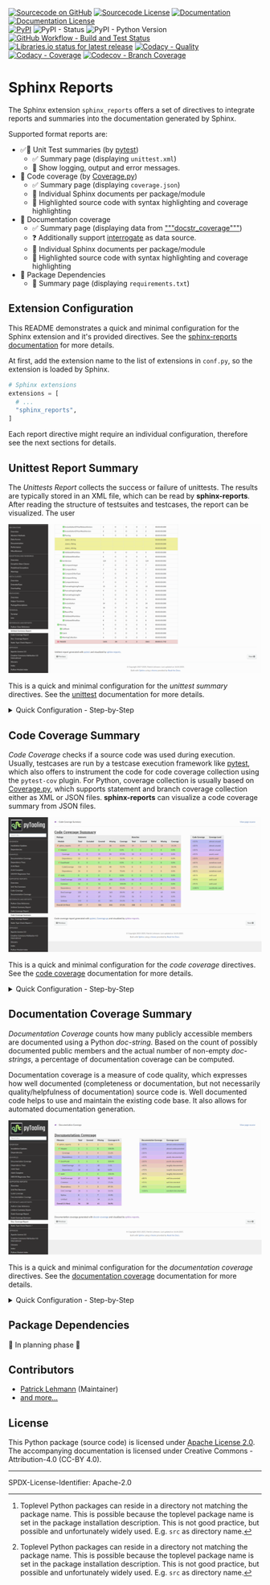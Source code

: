 [![Sourcecode on GitHub](https://img.shields.io/badge/pyTooling-sphinx--reports-323131.svg?logo=github&longCache=true)](https://github.com/pyTooling/sphinx-reports)
[![Sourcecode License](https://img.shields.io/pypi/l/sphinx-reports?longCache=true&style=flat-square&logo=Apache&label=code)](LICENSE.md)
[![Documentation](https://img.shields.io/website?longCache=true&style=flat-square&label=pyTooling.github.io%2Fsphinx-reports&logo=GitHub&logoColor=fff&up_color=blueviolet&up_message=Read%20now%20%E2%9E%9A&url=https%3A%2F%2FpyTooling.github.io%2Fsphinx%2Dreports%2Findex.html)](https://pyTooling.github.io/sphinx-reports/)
[![Documentation License](https://img.shields.io/badge/doc-CC--BY%204.0-green?longCache=true&style=flat-square&logo=CreativeCommons&logoColor=fff)](LICENSE.md)  
[![PyPI](https://img.shields.io/pypi/v/sphinx-reports?longCache=true&style=flat-square&logo=PyPI&logoColor=FBE072)](https://pypi.org/project/sphinx-reports/)
![PyPI - Status](https://img.shields.io/pypi/status/sphinx-reports?longCache=true&style=flat-square&logo=PyPI&logoColor=FBE072)
![PyPI - Python Version](https://img.shields.io/pypi/pyversions/sphinx-reports?longCache=true&style=flat-square&logo=PyPI&logoColor=FBE072)  
[![GitHub Workflow - Build and Test Status](https://img.shields.io/github/actions/workflow/status/pyTooling/sphinx-reports/Pipeline.yml?branch=main&longCache=true&style=flat-square&label=build%20and%20test&logo=GitHub%20Actions&logoColor=FFFFFF)](https://GitHub.com/pyTooling/sphinx-reports/actions/workflows/Pipeline.yml)
[![Libraries.io status for latest release](https://img.shields.io/librariesio/release/pypi/sphinx-reports?longCache=true&style=flat-square&logo=Libraries.io&logoColor=fff)](https://libraries.io/github/pyTooling/sphinx-reports)
[![Codacy - Quality](https://img.shields.io/codacy/grade/9a89bbc1d2c04a699ea14abea75588c7?longCache=true&style=flat-square&logo=Codacy)](https://www.codacy.com/gh/pyTooling/sphinx-reports)
[![Codacy - Coverage](https://img.shields.io/codacy/coverage/9a89bbc1d2c04a699ea14abea75588c7?longCache=true&style=flat-square&logo=Codacy)](https://www.codacy.com/gh/pyTooling/sphinx-reports)
[![Codecov - Branch Coverage](https://img.shields.io/codecov/c/github/pyTooling/sphinx-reports?longCache=true&style=flat-square&logo=Codecov)](https://codecov.io/gh/pyTooling/sphinx-reports)


<!--
[![GitHub release date](https://img.shields.io/github/release-date/pyTooling/sphinx-reports?logo=GitHub&)](https://github.com/pyTooling/sphinx-reports/releases)  
[![Dependent repos (via libraries.io)](https://img.shields.io/librariesio/dependent-repos/pypi/sphinx-reports)](https://github.com/pyTooling/sphinx-reports/network/dependents)  
-->


# Sphinx Reports

The Sphinx extension `sphinx_reports` offers a set of directives to integrate reports and summaries into the
documentation generated by Sphinx.

Supported format reports are:
* ✅🚧 Unit Test summaries (by [pytest](https://github.com/pytest-dev/pytest))
  * ✅ Summary page (displaying `unittest.xml`)
  * 🚧 Show logging, output and error messages.
* 🚧 Code coverage (by [Coverage.py](https://github.com/nedbat/coveragepy))
  * ✅ Summary page (displaying `coverage.json`)
  * 🚧 Individual Sphinx documents per package/module
  * 🚧 Highlighted source code with syntax highlighting and coverage highlighting
* 🚧 Documentation coverage
  * ✅ Summary page (displaying data from ["""docstr_coverage"""](https://github.com/HunterMcGushion/docstr_coverage))
  * ❓ Additionally support [interrogate](https://github.com/econchick/interrogate) as data source.
  * 🚧 Individual Sphinx documents per package/module
  * 🚧 Highlighted source code with syntax highlighting and coverage highlighting 
* 🚧 Package Dependencies
  * 🚧 Summary page (displaying `requirements.txt`)


## Extension Configuration

This README demonstrates a quick and minimal configuration for the Sphinx extension and it's provided directives. See
the [sphinx-reports documentation](https://pyTooling.github.io/sphinx-reports) for more details.

At first, add the extension name to the list of extensions in `conf.py`, so the extension is loaded by Sphinx.

```Python
# Sphinx extensions
extensions = [
  # ...
  "sphinx_reports",
]
```

Each report directive might require an individual configuration, therefore see the next sections for details.


## Unittest Report Summary

The *Unittests Report* collects the success or failure of unittests. The results are typically stored in an XML file,
which can be read by **sphinx-reports**. After reading the structure of testsuites and testcases, the report can be
visualized. The user  

![Unitest Summary Page](doc/_static/Unittest.png)


This is a quick and minimal configuration for the *unittest summary* directives.
See the [unittest](https://pyTooling.github.io/sphinx-reports/Unittest/index.html) documentation for more details.

<details><summary>Quick Configuration - Step-by-Step</summary>

1. Configure one or more coverage analysis reports in `conf.py` by adding a new 'section' defining some configuration
   variables. Each unittest report is identified by an ID, which is later referred to by the report directive. Here, the
   ID is called ``src`` (dictionary key). Each unittest report needs 1 configuration entry:

   * `xml_report` - The unittest report as XML file as generated by *pytest*.

   ```Python
   report_unittest_testsuites = {
     "src": {
       "xml_report": "../report/unit/unittest.xml"
     }
   }
   ```
2. Add the `unittest-summary` directive into your Restructured Text (ReST) document.

   * `reportid` - The ID used in `conf.py` to describe a report.

   ```ReST
   .. report:unittest-summary::
      :reportid: src
   ```

</details>

## Code Coverage Summary

*Code Coverage* checks if a source code was used during execution. Usually, testcases are run by a testcase execution
framework like [pytest](https://github.com/pytest-dev/pytest), which also offers to instrument the code for code
coverage collection using the `pytest-cov` plugin. For Python, coverage collection is usually based on
[Coverage.py](https://github.com/nedbat/coveragepy>), which supports statement and branch coverage collection either as
XML or JSON files. **sphinx-reports** can visualize a code coverage summary from JSON files. 

![Code Coverage Summary Page](doc/_static/CodeCoverage.png)


This is a quick and minimal configuration for the *code coverage* directives.
See the [code coverage](https://pyTooling.github.io/sphinx-reports/CodeCov/index.html) documentation for more details.

<details><summary>Quick Configuration - Step-by-Step</summary>

1. Configure one or more coverage analysis reports in `conf.py` by adding a new 'section' defining some configuration
   variables. Each analysis report is identified by an ID, which is later referred to by the report directive. Here, the
   ID is called ``src`` (dictionary key). Each analysis report needs 4 configuration entries:

   * `name` - Name of the Python package[^1].
   * `json_report` - The code coverage report as JSON file as generated by *Coverage.py*.
   * `fail_below` - An integer value in range 0..100, for when a code coverage is considered FAILED.
   * `levels` - A predefined color pallet name or a dictionary of coverage limits, their description and CSS style classes.

   ```Python
   # ==============================================================================
   # Sphinx-reports - CodeCov
   # ==============================================================================
   report_codecov_packages = {
     "src": {
       "name":        "myPackage",
       "json_report": "../report/coverage/coverage.json",
       "fail_below":  80,
       "levels":      "default"
     }
   }
   ```
2. Add the `code-coverage` directive into your Restructured Text (ReST) document.

   * `packageid` - The ID used in `conf.py` to describe a Python package.

   ```ReST
   .. report:code-coverage::
      :packageid: src
   ```

</details>


## Documentation Coverage Summary

*Documentation Coverage* counts how many publicly accessible members are documented using a Python *doc-string*. Based
on the count of possibly documented public members and the actual number of non-empty *doc-strings*, a percentage of
documentation coverage can be computed.

Documentation coverage is a measure of code quality, which expresses how well documented (completeness or documentation,
but not necessarily quality/helpfulness of documentation) source code is. Well documented code helps to use and maintain
the existing code base. It also allows for automated documentation generation.

![Documentation Coverage Summary Page](doc/_static/DocCoverage.png)


This is a quick and minimal configuration for the *documentation coverage* directives.
See the [documentation coverage](https://pyTooling.github.io/sphinx-reports/DocCov/index.html) documentation for more
details.

<details><summary>Quick Configuration - Step-by-Step</summary>

1. Configure one or more Python packages for documentation coverage analysis in `conf.py` by adding a new 'section' 
   defining some configuration variables. Each package is identified by an ID, which is later referred to by the report
   directive. Here, the ID is called `src` (dictionary key). Each package needs 4 configuration entries:

   * `name` - Name of the Python package[^1].
   * `directory` - The directory of the package to analyze.
   * `fail_below` - An integer value in range 0..100, for when a documentation coverage is considered FAILED.
   * `levels` - A predefined color pallet name or a dictionary of coverage limits, their description and CSS style classes.

   ```Python
   # ==============================================================================
   # Sphinx-reports - DocCov
   # ==============================================================================
   report_doccov_packages = {
     "src": {
       "name":       "myPackage",
       "directory":  "../myPackage",
       "fail_below": 80,
       "levels":     "default"
     }
   }
   ```
2. Add the `doc-coverage` directive into your Restructured Text (ReST) document.
 
   * `packageid` - The ID used in `conf.py` to describe a Python package.

   ```ReST
   .. report:doc-coverage::
      :packageid: src
   ```

</details>


## Package Dependencies

🚧 In planning phase 🚧



## Contributors

* [Patrick Lehmann](https://github.com/Paebbels) (Maintainer)
* [and more...](https://GitHub.com/pyTooling/sphinx-reports/graphs/contributors)


## License

This Python package (source code) is licensed under [Apache License 2.0](LICENSE.md).  
The accompanying documentation is licensed under Creative Commons - Attribution-4.0 (CC-BY 4.0).


-------------------------

SPDX-License-Identifier: Apache-2.0


[^1]: Toplevel Python packages can reside in a directory not matching the package name. This is possible because the
      toplevel package name is set in the package installation description. This is not good practice, but possible and
      unfortunately widely used. E.g. `src` as directory name.
